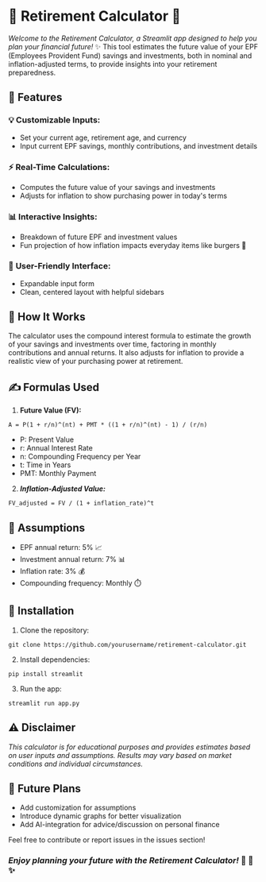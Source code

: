 # 🏦 **Retirement Calculator** 🧮

*Welcome to the Retirement Calculator, a Streamlit app designed to help you plan your financial future!* ✨ This tool estimates the future value of your EPF (Employees Provident Fund) savings and investments, both in nominal and inflation-adjusted terms, to provide insights into your retirement preparedness.

## 🎯 **Features**

### 💡 **Customizable Inputs:**
* Set your current age, retirement age, and currency
* Input current EPF savings, monthly contributions, and investment details

### ⚡ **Real-Time Calculations:**
* Computes the future value of your savings and investments
* Adjusts for inflation to show purchasing power in today's terms

### 📊 **Interactive Insights:**
* Breakdown of future EPF and investment values
* Fun projection of how inflation impacts everyday items like burgers 🍔

### 🎨 **User-Friendly Interface:**
* Expandable input form
* Clean, centered layout with helpful sidebars

## 🔄 **How It Works**

The calculator uses the compound interest formula to estimate the growth of your savings and investments over time, factoring in monthly contributions and annual returns. It also adjusts for inflation to provide a realistic view of your purchasing power at retirement.

## ✍️ **Formulas Used**

1. **Future Value (FV):**
```
A = P(1 + r/n)^(nt) + PMT * ((1 + r/n)^(nt) - 1) / (r/n)
```
* P: Present Value
* r: Annual Interest Rate
* n: Compounding Frequency per Year
* t: Time in Years
* PMT: Monthly Payment

2. **_Inflation-Adjusted Value:_**
```
FV_adjusted = FV / (1 + inflation_rate)^t
```

## 📌 **Assumptions**
* EPF annual return: 5% 📈
* Investment annual return: 7% 📊
* Inflation rate: 3% 💰
* Compounding frequency: Monthly ⏱️

## 🚀 **Installation**

1. Clone the repository:
```
git clone https://github.com/yourusername/retirement-calculator.git
```

2. Install dependencies:
```
pip install streamlit
```

3. Run the app:
```
streamlit run app.py
```

## ⚠️ **Disclaimer**

*This calculator is for educational purposes and provides estimates based on user inputs and assumptions. Results may vary based on market conditions and individual circumstances.*

## 🔮 **Future Plans**
* Add customization for assumptions
* Introduce dynamic graphs for better visualization
* Add AI-integration for advice/discussion on personal finance

Feel free to contribute or report issues in the issues section! 

### _Enjoy planning your future with the Retirement Calculator!_ 🌟 💫 ✨
